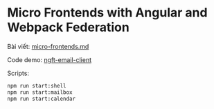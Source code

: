 # Micro Frontends with Angular and Webpack Federation

Bài viết: [micro-frontends.md](./micro-frontends.md)

Code demo: [ngft-email-client](./ngft-email-client)

Scripts:

```sh
npm run start:shell
npm run start:mailbox
npm run start:calendar
```
